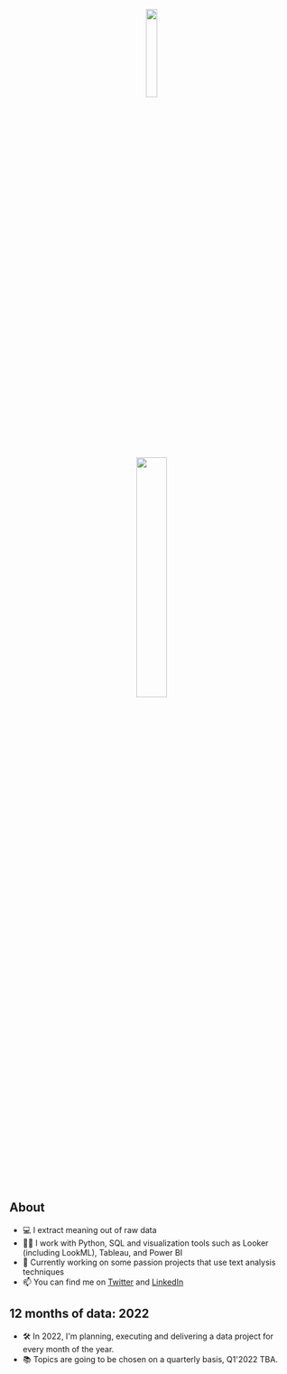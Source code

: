 <p align="center" width="100%">
    <img width="20%" src="https://i.imgur.com/UBpes1n.gif">
</p>
<p align="center" width="100%">
    <img width="33%" src="https://readme-typing-svg.herokuapp.com?color=%23000000&size=48&vCenter=true&multiline=true&width=500&height=80&lines=Hello%2C+I'm+Vianny)](https://git.io/typing-svg">
</p>

## About 
- 💻 I extract meaning out of raw data
- 💪🏽  I work with Python, SQL and visualization tools such as Looker (including LookML), Tableau, and Power BI 
- 🌸 Currently working on some passion projects that use text analysis techniques 
- 📫 You can find me on [Twitter](https://twitter.com/vclugo) and [LinkedIn](https://www.linkedin.com/in/viannyl/)

## 12 months of data: 2022

- 🛠 In 2022, I'm planning, executing and delivering a data project for every month of the year. 
- 📚 Topics are going to be chosen on a quarterly basis, Q1'2022 TBA.


<!---
vclugoar/vclugoar is a ✨ special ✨ repository because its `README.md` (this file) appears on your GitHub profile.
You can click the Preview link to take a look at your changes.
--->
